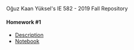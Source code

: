 Oğuz Kaan Yüksel's IE 582 - 2019 Fall Repository

#### Homework #1
* [Description](IE_582_Homework_1.pdf)
* [Notebook](IE_582_Homework_1.ipynb)
